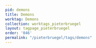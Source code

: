 ```yaml
---
pid: demons
title: Demons
worktag: Demons
collection: worktags_pieterbruegel
layout: tagpage_pieterbruegel
order: '046'
permalink: "/pieterbruegel/tags/demons"
---
```

